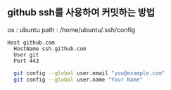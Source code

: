 ## github ssh를 사용하여 커밋하는 방법 

os : ubuntu
path : /home/ubuntu/.ssh/config

```
Host github.com
  HostName ssh.github.com
  User git
  Port 443
```

```bash
  git config --global user.email "you@example.com"
  git config --global user.name "Your Name"
```